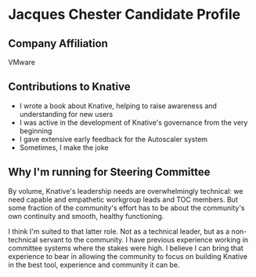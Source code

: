 # Jacques Chester Candidate Profile

## Company Affiliation

VMware

## Contributions to Knative

- I wrote a book about Knative, helping to raise awareness and understanding
  for new users
- I was active in the development of Knative's governance from the very
  beginning
- I gave extensive early feedback for the Autoscaler system
- Sometimes, I make the joke

## Why I'm running for Steering Committee

By volume, Knative's leadership needs are overwhelmingly technical: we need
capable and empathetic workgroup leads and TOC members. But some fraction
of the community's effort has to be about the community's own continuity
and smooth, healthy functioning.

I think I'm suited to that latter role. Not as a technical leader, but as
a non-technical servant to the community. I have previous experience
working in committee systems where the stakes were high. I believe I can
bring that experience to bear in allowing the community to focus on
building Knative in the best tool, experience and community it can be.
